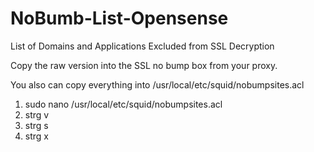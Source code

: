 # NoBumb-List-Opensense
List of Domains and Applications Excluded from SSL Decryption

Copy the raw version into the SSL no bump box from your proxy.

You also can copy everything into /usr/local/etc/squid/nobumpsites.acl 
1. sudo nano /usr/local/etc/squid/nobumpsites.acl
2. strg v 
3. strg s
4. strg x

